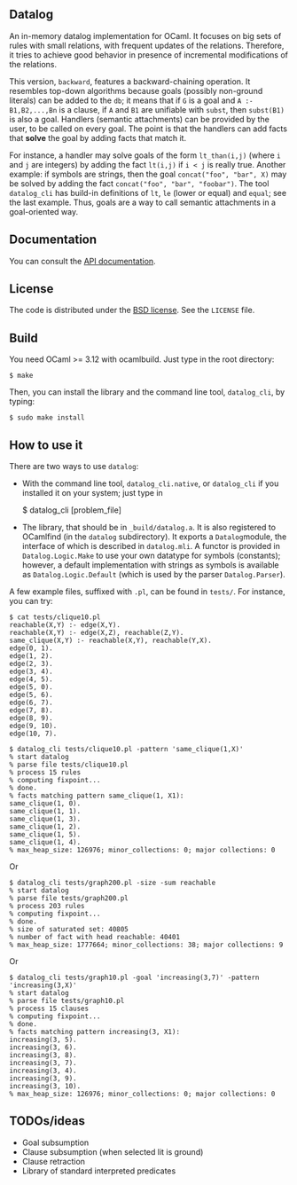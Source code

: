 ## Datalog

An in-memory datalog implementation for OCaml. It focuses on big sets of rules
with small relations, with frequent updates of the relations. Therefore, it
tries to achieve good behavior in presence of incremental modifications of the
relations.

This version, `backward`, features a backward-chaining operation. It resembles
top-down algorithms because goals (possibly non-ground literals) can be
added to the `db`; it means that if `G` is a goal and `A :- B1,B2,...,Bn` is a clause,
if `A` and `B1` are unifiable with `subst`, then `subst(B1)` is also a goal.
Handlers (semantic attachments) can be provided by the user, to be called on
every goal. The point is that the handlers can add facts that **solve** the
goal by adding facts that match it.

For instance, a handler may solve goals of the form `lt_than(i,j)` (where
`i` and `j` are integers) by adding the fact `lt(i,j)` if `i < j` is
really true. Another example: if symbols are strings, then the goal
`concat("foo", "bar", X)` may be solved by adding the fact
`concat("foo", "bar", "foobar")`. The tool `datalog_cli` has build-in
definitions of `lt`, `le` (lower or equal) and `equal`; see the last example.
Thus, goals are a way to call semantic attachments in a goal-oriented way.

## Documentation

You can consult the [API documentation](http://cedeela.fr/~simon/software/datalog/Datalog.html).

## License

The code is distributed under the [BSD license](http://opensource.org/licenses/BSD-2-Clause).
See the `LICENSE` file.

## Build

You need OCaml >= 3.12 with ocamlbuild. Just type in the root directory:

    $ make

Then, you can install the library and the command line tool, `datalog_cli`,
by typing:

    $ sudo make install

## How to use it

There are two ways to use `datalog`:

- With the command line tool, `datalog_cli.native`, or `datalog_cli` if you
installed it on your system; just type in

    $ datalog_cli [problem_file]

- The library, that should be in `_build/datalog.a`. It is also registered to
  OCamlfind (in the `datalog` subdirectory). It exports a `Datalog`module, the
  interface of which is described in `datalog.mli`. A functor is provided
  in `Datalog.Logic.Make` to use your own datatype for symbols (constants);
  however, a default implementation with strings as symbols is available as
  `Datalog.Logic.Default` (which is used by the parser `Datalog.Parser`).

A few example files, suffixed with `.pl`, can be found in `tests/`. For instance, you
can try:

    $ cat tests/clique10.pl
    reachable(X,Y) :- edge(X,Y).
    reachable(X,Y) :- edge(X,Z), reachable(Z,Y).
    same_clique(X,Y) :- reachable(X,Y), reachable(Y,X).
    edge(0, 1).
    edge(1, 2).
    edge(2, 3).
    edge(3, 4).
    edge(4, 5).
    edge(5, 0).
    edge(5, 6).
    edge(6, 7).
    edge(7, 8).
    edge(8, 9).
    edge(9, 10).
    edge(10, 7).

    $ datalog_cli tests/clique10.pl -pattern 'same_clique(1,X)' 
    % start datalog
    % parse file tests/clique10.pl
    % process 15 rules
    % computing fixpoint...
    % done.
    % facts matching pattern same_clique(1, X1):
    same_clique(1, 0).
    same_clique(1, 1).
    same_clique(1, 3).
    same_clique(1, 2).
    same_clique(1, 5).
    same_clique(1, 4).
    % max_heap_size: 126976; minor_collections: 0; major collections: 0

Or

    $ datalog_cli tests/graph200.pl -size -sum reachable
    % start datalog
    % parse file tests/graph200.pl
    % process 203 rules
    % computing fixpoint...
    % done.
    % size of saturated set: 40805
    % number of fact with head reachable: 40401
    % max_heap_size: 1777664; minor_collections: 38; major collections: 9

Or

    $ datalog_cli tests/graph10.pl -goal 'increasing(3,7)' -pattern 'increasing(3,X)'
    % start datalog
    % parse file tests/graph10.pl
    % process 15 clauses
    % computing fixpoint...
    % done.
    % facts matching pattern increasing(3, X1):
    increasing(3, 5).
    increasing(3, 6).
    increasing(3, 8).
    increasing(3, 7).
    increasing(3, 4).
    increasing(3, 9).
    increasing(3, 10).
    % max_heap_size: 126976; minor_collections: 0; major collections: 0

## TODOs/ideas

- Goal subsumption
- Clause subsumption (when selected lit is ground)
- Clause retraction
- Library of standard interpreted predicates
